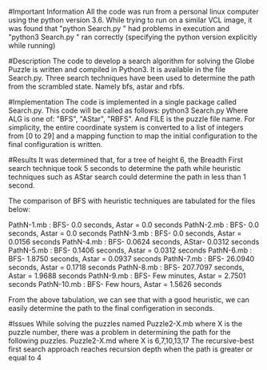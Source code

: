 #Important Information
All the code was run from a personal linux computer using the python version 3.6.
While trying to run on a similar VCL image, it was found that "python Search.py <ALG> <FILE>" had problems in execution and "python3 Search.py <ALG> <FILE>" ran correctly (specifying the python version explicitly while running)

#Description
The code to develop a search algorithm for solving the Globe Puzzle is written and compiled in Python3. It is available in the file Search.py. Three search techniques have been used to determine the path from the scrambled state. Namely bfs, astar and rbfs.

#Implementation
The code is implemented in a single package called Search.py. This code will be
called as follows:
python3 Search.py <ALG> <FILE>
Where ALG is one of: "BFS", "AStar", "RBFS". And FILE is the puzzle file name.
For simplicity, the entire coordinate system is converted to a list of integers from [0 to 29] and a mapping function to map the initial configuration to the final configuration is written.

#Results
It was determined that, for a tree of height 6, the Breadth First search technique took 5 seconds to determine the path while heuristic techniques such as AStar search could determine the path in less than 1 second.

The comparison of BFS with heuristic techniques are tabulated for the files below:

PathN-1.mb : BFS- 0.0 seconds, Astar = 0.0 seconds
PathN-2.mb : BFS- 0.0 seconds, Astar = 0.0 seconds
PathN-3.mb : BFS- 0.0 seconds, Astar = 0.0156 seconds
PathN-4.mb : BFS- 0.0624 seconds, AStar- 0.0312 seconds
PathN-5.mb : BFS- 0.1406 seconds, Astar = 0.0312 seconds
PathN-6.mb : BFS- 1.8750 seconds, Astar = 0.0937 seconds
PathN-7.mb : BFS- 26.0940 seconds, Astar = 0.1718 seconds
PathN-8.mb : BFS- 207.7097 seconds, Astar = 1.9688 seconds
PathN-9.mb : BFS- Few minutes, Astar = 2.7501 seconds
PathN-10.mb : BFS- Few hours, Astar = 1.5626 seconds

From the above tabulation, we can see that with a good heuristic, we can easily determine the path to the final configeration in seconds.

#Issues
While solving the puzzles named Puzzle2-X.mb where X is the puzzle number, there was a problem in determining the path for the following puzzles.
Puzzle2-X.md where X is 6,7,10,13,17
The recursive-best first search approach reaches recursion depth when the path is greater or equal to 4

